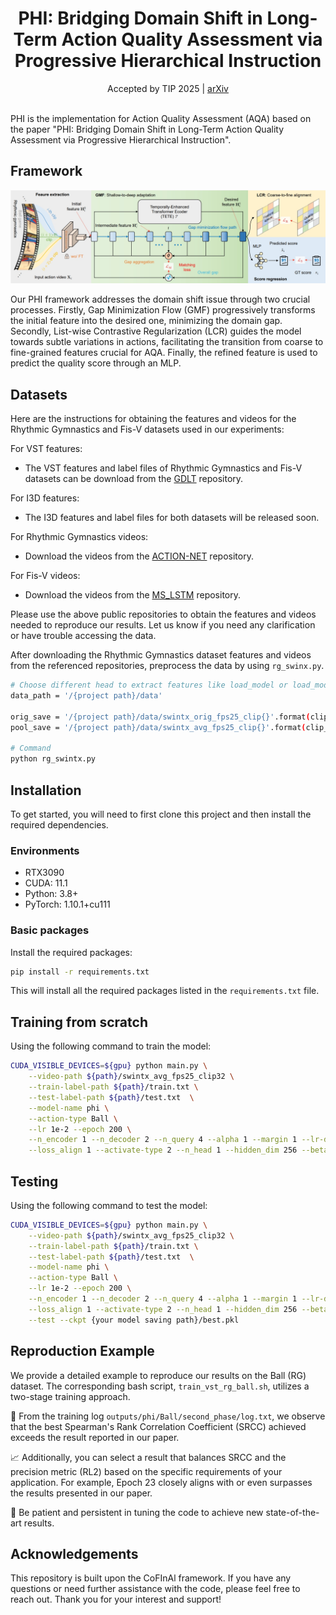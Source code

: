 <div align="center">
  <div>
    <h1>
        PHI: Bridging Domain Shift in Long-Term Action Quality Assessment via Progressive Hierarchical Instruction
    </h1>
  </div>
  <div>
  Accepted by TIP 2025 | <a href="">arXiv</a>
  </div>
  <br/>
</div>

PHI is the implementation for Action Quality Assessment (AQA) based on the paper "PHI: Bridging Domain Shift in Long-Term Action Quality Assessment via Progressive Hierarchical Instruction".

## Framework

![Overview](overview.png)

Our PHI framework addresses the domain shift issue through two crucial processes. Firstly, Gap Minimization Flow (GMF) progressively transforms the initial feature into the desired one, minimizing the domain gap. Secondly, List-wise Contrastive Regularization (LCR) guides the model towards subtle variations in actions, facilitating the transition from coarse to fine-grained features crucial for AQA. Finally, the refined feature is used to predict the quality score through an MLP.

## Datasets

Here are the instructions for obtaining the features and videos for the Rhythmic Gymnastics and Fis-V datasets used in our experiments:

For VST features:

- The VST features and label files of Rhythmic Gymnastics and Fis-V datasets can be download from the [GDLT](https://github.com/xuangch/CVPR22_GDLT) repository.

For I3D features:

- The I3D features and label files for both datasets will be released soon.

For Rhythmic Gymnastics videos:

- Download the videos from the [ACTION-NET](https://github.com/qinghuannn/ACTION-NET?tab=readme-ov-file) repository.

For Fis-V videos:

- Download the videos from the [MS_LSTM](https://github.com/chmxu/MS_LSTM) repository.

Please use the above public repositories to obtain the features and videos needed to reproduce our results. Let us know if you need any clarification or have trouble accessing the data.

After downloading the Rhythmic Gymnastics dataset features and videos from the referenced repositories, preprocess the data by using `rg_swinx.py`.

```bash
# Choose different head to extract features like load_model or load_model_I3d
data_path = '/{project path}/data'

orig_save = '/{project path}/data/swintx_orig_fps25_clip{}'.format(clip_len)
pool_save = '/{project path}/data/swintx_avg_fps25_clip{}'.format(clip_len)

# Command
python rg_swintx.py
```

## Installation

To get started, you will need to first clone this project and then install the required dependencies.

### Environments

- RTX3090
- CUDA: 11.1
- Python: 3.8+
- PyTorch: 1.10.1+cu111

### Basic packages

Install the required packages:

```bash
pip install -r requirements.txt
```

This will install all the required packages listed in the `requirements.txt` file.

## Training from scratch

Using the following command to train the model:

```bash
CUDA_VISIBLE_DEVICES=${gpu} python main.py \
    --video-path ${path}/swintx_avg_fps25_clip32 \
    --train-label-path ${path}/train.txt \
    --test-label-path ${path}/test.txt  \
    --model-name phi \
    --action-type Ball \
    --lr 1e-2 --epoch 200 \
    --n_encoder 1 --n_decoder 2 --n_query 4 --alpha 1 --margin 1 --lr-decay cos --decay-rate 1e-2 --dropout 0.3 \
    --loss_align 1 --activate-type 2 --n_head 1 --hidden_dim 256 --beta 0.01 --flow_hidden_dim 256
```

## Testing

Using the following command to test the model:

```bash
CUDA_VISIBLE_DEVICES=${gpu} python main.py \
    --video-path ${path}/swintx_avg_fps25_clip32 \
    --train-label-path ${path}/train.txt \
    --test-label-path ${path}/test.txt  \
    --model-name phi \
    --action-type Ball \
    --lr 1e-2 --epoch 200 \
    --n_encoder 1 --n_decoder 2 --n_query 4 --alpha 1 --margin 1 --lr-decay cos --decay-rate 1e-2 --dropout 0.3 \
    --loss_align 1 --activate-type 2 --n_head 1 --hidden_dim 256 --beta 0.01 --flow_hidden_dim 256 \
    --test --ckpt {your model saving path}/best.pkl
```

## Reproduction Example 

We provide a detailed example to reproduce our results on the Ball (RG) dataset. The corresponding bash script, `train_vst_rg_ball.sh`, utilizes a two-stage training approach. 

🚀 From the training log `outputs/phi/Ball/second_phase/log.txt`, we observe that the best Spearman's Rank Correlation Coefficient (SRCC) achieved exceeds the result reported in our paper. 

📈 Additionally, you can select a result that balances SRCC and the precision metric (RL2) based on the specific requirements of your application. For example, Epoch 23 closely aligns with or even surpasses the results presented in our paper. 

🌟 Be patient and persistent in tuning the code to achieve new state-of-the-art results. 

## Acknowledgements

This repository is built upon the CoFInAl framework. If you have any questions or need further assistance with the code, please feel free to reach out. Thank you for your interest and support!
